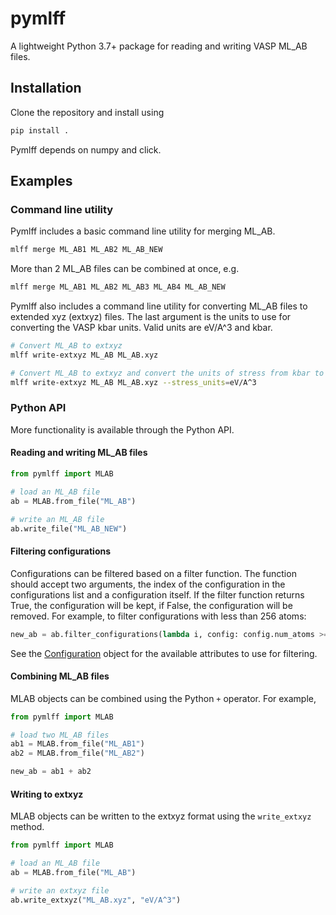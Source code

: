 # pymlff

A lightweight Python 3.7+ package for reading and writing VASP ML_AB files.

## Installation

Clone the repository and install using

```bash
pip install .
```

Pymlff depends on numpy and click.

## Examples

### Command line utility

Pymlff includes a basic command line utility for merging ML_AB.

```bash
mlff merge ML_AB1 ML_AB2 ML_AB_NEW
```

More than 2 ML_AB files can be combined at once, e.g.

```bash
mlff merge ML_AB1 ML_AB2 ML_AB3 ML_AB4 ML_AB_NEW
```

Pymlff also includes a command line utility for converting ML_AB files to extended xyz (extxyz) files. The last argument is the units to use for converting the VASP kbar units. Valid units are eV/A^3 and kbar.

```bash
# Convert ML_AB to extxyz
mlff write-extxyz ML_AB ML_AB.xyz

# Convert ML_AB to extxyz and convert the units of stress from kbar to eV/A^3 (applies a negative sign)
mlff write-extxyz ML_AB ML_AB.xyz --stress_units=eV/A^3
```

### Python API

More functionality is available through the Python API.

#### Reading and writing ML_AB files

```python
from pymlff import MLAB

# load an ML_AB file
ab = MLAB.from_file("ML_AB")

# write an ML_AB file
ab.write_file("ML_AB_NEW")
```

#### Filtering configurations

Configurations can be filtered based on a filter function. The function should accept two
arguments, the index of the configuration in the configurations list and a configuration
itself. If the filter function returns True, the configuration  will be kept, if False,
the configuration will be removed. For example, to filter configurations with less than
256 atoms:

```python
new_ab = ab.filter_configurations(lambda i, config: config.num_atoms >= 256)
```

See the [Configuration](https://github.com/utf/pymlff/blob/97f972f9f955c145fb43c2cc74c71fabeac523fb/src/pymlff/core.py#L11) object for the available attributes to use for filtering.

#### Combining ML_AB files

MLAB objects can be combined using the Python `+` operator. For example,

```python
from pymlff import MLAB

# load two ML_AB files
ab1 = MLAB.from_file("ML_AB1")
ab2 = MLAB.from_file("ML_AB2")

new_ab = ab1 + ab2
```

#### Writing to extxyz

MLAB objects can be written to the extxyz format using the `write_extxyz` method.

```python
from pymlff import MLAB

# load an ML_AB file
ab = MLAB.from_file("ML_AB")

# write an extxyz file
ab.write_extxyz("ML_AB.xyz", "eV/A^3")
```

